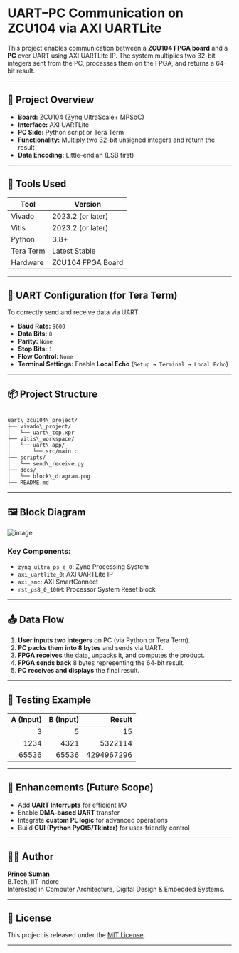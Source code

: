 
# UART–PC Communication on ZCU104 via AXI UARTLite

This project enables communication between a **ZCU104 FPGA board** and a **PC** over UART using AXI UARTLite IP. The system multiplies two 32-bit integers sent from the PC, processes them on the FPGA, and returns a 64-bit result.

---

## 🔧 Project Overview

- **Board:** ZCU104 (Zynq UltraScale+ MPSoC)
- **Interface:** AXI UARTLite
- **PC Side:** Python script or Tera Term
- **Functionality:** Multiply two 32-bit unsigned integers and return the result
- **Data Encoding:** Little-endian (LSB first)

---

## 📁 Tools Used

| Tool        | Version              |
|-------------|----------------------|
| Vivado      | 2023.2 (or later)    |
| Vitis       | 2023.2 (or later)    |
| Python      | 3.8+                 |
| Tera Term   | Latest Stable        |
| Hardware    | ZCU104 FPGA Board    |

---

## 🔌 UART Configuration (for Tera Term)

To correctly send and receive data via UART:

- **Baud Rate:** `9600`
- **Data Bits:** `8`
- **Parity:** `None`
- **Stop Bits:** `1`
- **Flow Control:** `None`
- **Terminal Settings:** Enable **Local Echo** (`Setup → Terminal → Local Echo`)

---

## 📦 Project Structure

```

uart\_zcu104\_project/
├── vivado\_project/
│   └── uart\_top.xpr
├── vitis\_workspace/
│   └── uart\_app/
│       └── src/main.c
├── scripts/
│   └── send\_receive.py
├── docs/
│   └── block\_diagram.png
├── README.md

```

---

## 🖼️ Block Diagram

![image](https://github.com/user-attachments/assets/41b21503-878e-4212-bba2-0c2618f6626a)


### Key Components:

- `zynq_ultra_ps_e_0`: Zynq Processing System
- `axi_uartlite_0`: AXI UARTLite IP
- `axi_smc`: AXI SmartConnect
- `rst_ps8_0_100M`: Processor System Reset block

---

## 📤 Data Flow

1. **User inputs two integers** on PC (via Python or Tera Term).
2. **PC packs them into 8 bytes** and sends via UART.
3. **FPGA receives** the data, unpacks it, and computes the product.
4. **FPGA sends back** 8 bytes representing the 64-bit result.
5. **PC receives and displays** the final result.

---

## 🧪 Testing Example

| A (Input) | B (Input) | Result          |
|----------:|----------:|----------------:|
| 3         | 5         | 15              |
| 1234      | 4321      | 5322114         |
| 65536     | 65536     | 4294967296      |

---

## 🚀 Enhancements (Future Scope)

- Add **UART Interrupts** for efficient I/O
- Enable **DMA-based UART** transfer
- Integrate **custom PL logic** for advanced operations
- Build **GUI (Python PyQt5/Tkinter)** for user-friendly control

---

## 👨‍💻 Author

**Prince Suman**  
B.Tech, IIT Indore  
Interested in Computer Architecture, Digital Design & Embedded Systems.

---

## 📜 License

This project is released under the [MIT License](https://opensource.org/licenses/MIT).

---
```

